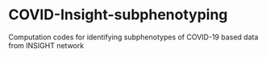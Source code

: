 # COVID-Insight-subphenotyping
Computation codes for identifying subphenotypes of COVID-19 based data from INSIGHT network
